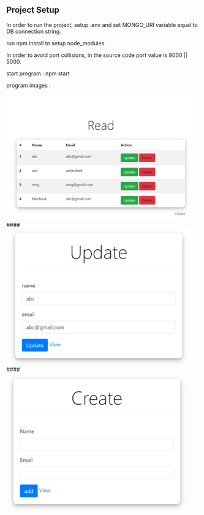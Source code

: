 ## Project Setup

In order to run the project, setup .env and set MONGO_URI variable equal to DB connection string.

run npm install to setup node_modules.

In order to avoid port collisions, in the source code port value is 8000 || 5000.
 
start program : npm start

program images : 
<br>
####
<img src="./img/1.PNG" height="326" alt="eslint" title="HTML5"/>
####
<img src="./img/2.PNG" height="357" alt="eslint" title="HTML5"/>
####
<img src="./img/3.PNG" height="357" alt="eslint" title="HTML5"/>
